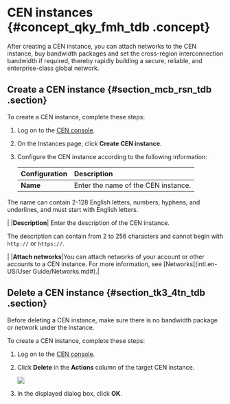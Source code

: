 # CEN instances {#concept_qky_fmh_tdb .concept}

After creating a CEN instance, you can attach networks to the CEN instance, buy bandwidth packages and set the cross-region interconnection bandwidth if required, thereby rapidly building a secure, reliable, and enterprise-class global network.

## Create a CEN instance {#section_mcb_rsn_tdb .section}

To create a CEN instance, complete these steps:

1.  Log on to the [CEN console](https://cen.console.aliyun.com/).
2.  On the Instances page, click **Create CEN instance**.
3.  Configure the CEN instance according to the following information:

    |Configuration|Description|
    |:------------|:----------|
    |**Name**| Enter the name of the CEN instance.

 The name can contain 2-128 English letters, numbers, hyphens, and underlines, and must start with English letters.

 |
    |**Description**| Enter the description of the CEN instance.

 The description can contain from 2 to 256 characters and cannot begin with `http://` or `https://`.

 |
    |**Attach networks**|You can attach networks of your account or other accounts to a CEN instance. For more information, see [Networks](intl.en-US/User Guide/Networks.md#).|


## Delete a CEN instance {#section_tk3_4tn_tdb .section}

Before deleting a CEN instance, make sure there is no bandwidth package or network under the instance.

To create a CEN instance, complete these steps:

1.  Log on to the [CEN console](https://cen.console.aliyun.com/).
2.  Click **Delete** in the **Actions** column of the target CEN instance.

    ![](http://static-aliyun-doc.oss-cn-hangzhou.aliyuncs.com/assets/img/3048/1537974746905_en-US.png)

3.  In the displayed dialog box, click **OK**.

